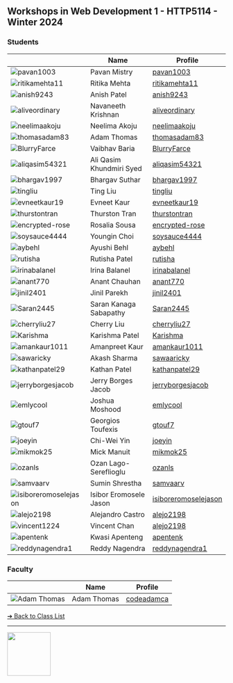 <style>@import url("//readme.codeadam.ca/readme.css");</style>

## Workshops in Web Development 1 - HTTP5114 - Winter 2024

### Students

|                                                    | Name                     | Profile                                                        |
| -------------------------------------------------- | ------------------------ | -------------------------------------------------------------- |
| ![pavan1003](images/pavan_1003.png)                | Pavan Mistry             | [pavan1003](students/pavan1003)                                |
| ![ritikamehta11](images/.jpg)                      | Ritika Mehta             | [ritikamehta11](students/ritikamehta11)                        |
| ![anish9243](images/anish-9243.jpg)                | Anish Patel              | [anish9243](students/anish9243)                                |
| ![aliveordinary](images/aliveordinary.png)         | Navaneeth Krishnan       | [aliveordinary](students/aliveordinary.markdown)               |
| ![neelimaakoju](images/neelimaakoju.png)           | Neelima Akoju            | [neelimaakoju](students/neelimaakoju.markdown)                 |
| ![thomasadam83](images/thomasadam83.jpg)           | Adam Thomas              | [thomasadam83](students/thomasadam83)                          |
| ![BlurryFarce](images/vaibhav.jpg)                 | Vaibhav Baria            | [BlurryFarce](students/blurryfarce.md)                         |
| ![aliqasim54321](<images/aliqasim54321%20(1).jpg>) | Ali Qasim Khundmiri Syed | [aliqasim54321](students/aliqasim54321)                        |
| ![bhargav1997](images/bhargav1997.jpeg)            | Bhargav Suthar           | [bhargav1997](students/bhargav1997)                            |
| ![tingliu](images/unlimitedting.jpg)               | Ting Liu                 | [tingliu](students/unlimitedting.markdown)                     |
| ![evneetkaur19](images/evneetkaur19.jpg)           | Evneet Kaur              | [evneetkaur19](students/Evneetkaur19)                          |
| ![thurstontran](images/thurstontran.png)           | Thurston Tran            | [thurstontran](students/thurstontran)                          |
| ![encrypted-rose](images/encryptedrose.jpg)        | Rosalia Sousa            | [encrypted-rose](students/encryptedrose..markdown)             |
| ![soysauce4444](images/soysauce4444.png)           | Youngin Choi             | [soysauce4444](students/soysauce4444)                          |
| ![aybehl](images/aybehl.png)                       | Ayushi Behl              | [aybehl](students/ayushibehl.markdown)                         |
| ![rutisha](images/Rutisha%20Patel.png)             | Rutisha Patel            | [rutisha](students/rutisha.markdown)                           |
| ![irinabalanel](images/irinabalanel.jpg)           | Irina Balanel            | [irinabalanel](students/irinabalanel.markdown)                 |
| ![anant770](images/anantchauhan.jpeg)              | Anant Chauhan            | [anant770](students/anant770git)                               |
| ![jinil2401](<images/jinil(1).jpg>)                | Jinil Parekh             | [jinil2401](students/jinil2401)                                |
| ![Saran2445](images/Saran2445.jpg)                 | Saran Kanaga Sabapathy   | [Saran2445](students/Saran2445)                                |
| ![cherryliu27](images/cherryliu27.jpg)             | Cherry Liu               | [cherryliu27](students/cherryliu27)                            |
| ![Karishma](images/Karishma271.jpg)                | Karishma Patel           | [Karishma](students/Karishma271)                               |
| ![amankaur1011](images/amankaur1011.jpg)           | Amanpreet Kaur           | [amankaur1011](students/amankaur1011.md)                       |
| ![sawaricky](images/sawaricky.jpg)                 | Akash Sharma             | [sawaaricky](students/sawaricky.markdown)                      |
| ![kathanpatel29](/images/kathan.jpg)               | Kathan Patel             | [kathanpatel29](/students/kathanpatel29.markdown)              |
| ![jerryborgesjacob](images/jerryborgesjacob.jpg)   | Jerry Borges Jacob       | [jerryborgesjacob](students/jerryborgesjacob.markdown)         |
| ![emlycool](images/emlycool.jpg)                   | Joshua Moshood           | [emlycool](students/emlycool)                                  |
| ![gtouf7](images/gtouf7.JPEG)                      | Georgios Toufexis        | [gtouf7](students/gtouf7)                                      |
| ![joeyin](images/joeyin.png)                       | Chi-Wei Yin              | [joeyin](students/joeyin)                                      |
| ![mikmok25](images/mikmok25.jpg)                   | Mick Manuit              | [mikmok25](student/mikmok25)                                   |
| ![ozanls](images/ozanls.png)                       | Ozan Lago-Sereflioglu    | [ozanls](students/ozanls.markdown)                             |
| ![samvaarv](images/samvaarv.jpg)                   | Sumin Shrestha           | [samvaarv](students/samvaarv)                                  |
| ![isiboreromoselejason](images/IsiborEromosele1)   | Isibor Eromosele Jason   | [isiboreromoselejason](students/isiboreromoselejason.markdown) |
| ![alejo2198](images/alejo2198.jpg)                 | Alejandro Castro         | [alejo2198](students/alejo2198)                                |
| ![vincent1224](images/vincentchan1224.jpg)         | Vincent Chan             | [alejo2198](students/vincentchan1224)                          |
| ![apentenk](images/apentenk.jpg)                   | Kwasi Apenteng           | [apentenk](students/apentenk)                                  |
| ![reddynagendra1](images/reddynagendra.jpg)        | Reddy Nagendra           | [reddynagendra1](students/reddynagendra1.markdown)             |

### Faculty

|                                       | Name        | Profile                          |
| ------------------------------------- | ----------- | -------------------------------- |
| ![Adam Thomas](images/codeadamca.png) | Adam Thomas | [codeadamca](faculty/codeadamca) |

[&#10132; Back to Class List](/)

---

<a href="https://brickmmo.com">
<img src="https://brickmmo.com/images/brickmmo-logo-horizontal.jpg" width="100">
</a>
